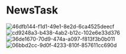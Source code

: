 # NewsTask

![46dfb144-f1d1-49e1-8e2d-6ca4525deecf](https://user-images.githubusercontent.com/33086068/124147336-e78e3580-da8e-11eb-87ed-b41eda64a3bf.jpg)
![cd9248a3-b438-4ab2-b12c-102e6e33d376](https://user-images.githubusercontent.com/33086068/124147353-e9f08f80-da8e-11eb-817c-cec583bcb170.jpg)
![36de1670-70d9-474a-a097-f813f3b0b011](https://user-images.githubusercontent.com/33086068/124147357-ea892600-da8e-11eb-9d3a-e90466e199e4.jpg)
![06bbd2cc-9d0f-4233-810f-857611cc690d](https://user-images.githubusercontent.com/33086068/124147364-eb21bc80-da8e-11eb-8639-3518a2acc539.jpg)
